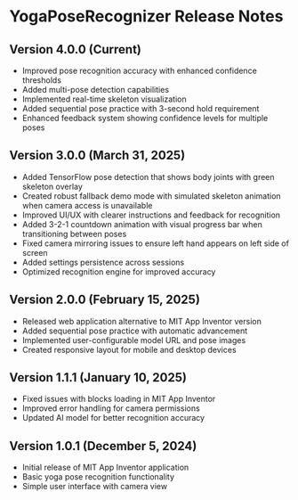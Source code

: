 
# YogaPoseRecognizer Release Notes

## Version 4.0.0 (Current)
- Improved pose recognition accuracy with enhanced confidence thresholds
- Added multi-pose detection capabilities
- Implemented real-time skeleton visualization
- Added sequential pose practice with 3-second hold requirement 
- Enhanced feedback system showing confidence levels for multiple poses

## Version 3.0.0 (March 31, 2025)
- Added TensorFlow pose detection that shows body joints with green skeleton overlay
- Created robust fallback demo mode with simulated skeleton animation when camera access is unavailable
- Improved UI/UX with clearer instructions and feedback for recognition
- Added 3-2-1 countdown animation with visual progress bar when transitioning between poses
- Fixed camera mirroring issues to ensure left hand appears on left side of screen
- Added settings persistence across sessions
- Optimized recognition engine for improved accuracy

## Version 2.0.0 (February 15, 2025)
- Released web application alternative to MIT App Inventor version
- Added sequential pose practice with automatic advancement
- Implemented user-configurable model URL and pose images
- Created responsive layout for mobile and desktop devices

## Version 1.1.1 (January 10, 2025)
- Fixed issues with blocks loading in MIT App Inventor
- Improved error handling for camera permissions
- Updated AI model for better recognition accuracy

## Version 1.0.1 (December 5, 2024)
- Initial release of MIT App Inventor application
- Basic yoga pose recognition functionality
- Simple user interface with camera view
